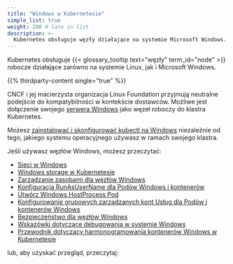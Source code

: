 ```yaml
---
title: "Windows w Kubernetesie"
simple_list: true
weight: 200 # late in list
description: >-
  Kubernetes obsługuje węzły działające na systemie Microsoft Windows.
---
```


Kubernetes obsługuje {{< glossary_tooltip text="węzły" term_id="node" >}}
robocze działające zarówno na systemie Linux, jak i Microsoft Windows.

{{% thirdparty-content single="true" %}}

CNCF i jej macierzysta organizacja Linux Foundation przyjmują neutralne podejście do
kompatybilności w kontekście dostawców. Możliwe jest dołączenie swojego
[serwera Windows](https://www.microsoft.com/en-us/windows-server) jako węzeł roboczy do klastra Kubernetes.

Możesz [zainstalować i skonfigurować kubectl na Windows](/docs/tasks/tools/install-kubectl-windows/)
niezależnie od tego, jakiego systemu operacyjnego używasz w ramach swojego klastra.

Jeśli używasz węzłów Windows, możesz przeczytać:

* [Sieci w Windows](/docs/concepts/services-networking/windows-networking/)
* [Windows storage w Kubernetesie](/docs/concepts/storage/windows-storage/)
* [Zarządzanie zasobami dla węzłów Windows](/docs/concepts/configuration/windows-resource-management/)
* [Konfiguracja RunAsUserName dla Podów Windows i kontenerów](/docs/tasks/configure-pod-container/configure-runasusername/)
* [Utwórz Windows HostProcess Pod](/docs/tasks/configure-pod-container/create-hostprocess-pod/)
* [Konfigurowanie grupowych zarządzanych kont Usług dla Podów i kontenerów Windows](/docs/tasks/configure-pod-container/configure-gmsa/)
* [Bezpieczeństwo dla węzłów Windows](/docs/concepts/security/windows-security/)
* [Wskazówki dotyczące debugowania w systemie Windows](/docs/tasks/debug/debug-cluster/windows/)
* [Przewodnik dotyczący harmonogramowania kontenerów Windows w Kubernetesie](/docs/concepts/windows/user-guide)

lub, aby uzyskać przegląd, przeczytaj:

